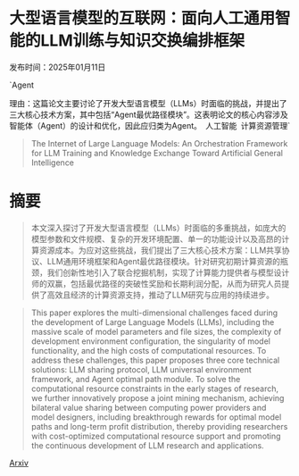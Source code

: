 # 大型语言模型的互联网：面向人工通用智能的LLM训练与知识交换编排框架

发布时间：2025年01月11日

`Agent

理由：这篇论文主要讨论了开发大型语言模型（LLMs）时面临的挑战，并提出了三大核心技术方案，其中包括“Agent最优路径模块”。这表明论文的核心内容涉及智能体（Agent）的设计和优化，因此应归类为Agent。` `人工智能` `计算资源管理`

> The Internet of Large Language Models: An Orchestration Framework for LLM Training and Knowledge Exchange Toward Artificial General Intelligence

# 摘要

> 本文深入探讨了开发大型语言模型（LLMs）时面临的多重挑战，如庞大的模型参数和文件规模、复杂的开发环境配置、单一的功能设计以及高昂的计算资源成本。为应对这些挑战，我们提出了三大核心技术方案：LLM共享协议、LLM通用环境框架和Agent最优路径模块。针对研究初期计算资源的瓶颈，我们创新性地引入了联合挖掘机制，实现了计算能力提供者与模型设计师的双赢，包括最优路径的突破性奖励和长期利润分配，从而为研究人员提供了高效且经济的计算资源支持，推动了LLM研究与应用的持续进步。

> This paper explores the multi-dimensional challenges faced during the development of Large Language Models (LLMs), including the massive scale of model parameters and file sizes, the complexity of development environment configuration, the singularity of model functionality, and the high costs of computational resources. To address these challenges, this paper proposes three core technical solutions: LLM sharing protocol, LLM universal environment framework, and Agent optimal path module. To solve the computational resource constraints in the early stages of research, we further innovatively propose a joint mining mechanism, achieving bilateral value sharing between computing power providers and model designers, including breakthrough rewards for optimal model paths and long-term profit distribution, thereby providing researchers with cost-optimized computational resource support and promoting the continuous development of LLM research and applications.

[Arxiv](https://arxiv.org/abs/2501.06471)